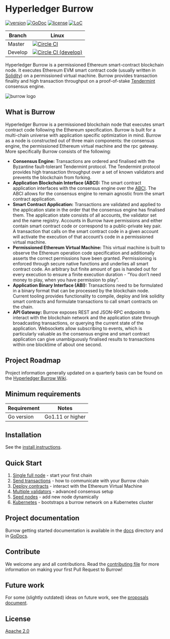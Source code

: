 # Hyperledger Burrow

[![version](https://img.shields.io/github/tag/hyperledger/burrow.svg)](https://github.com/hyperledger/burrow/releases/latest)
[![GoDoc](https://godoc.org/github.com/burrow?status.png)](https://godoc.org/github.com/hyperledger/burrow)
[![license](https://img.shields.io/github/license/hyperledger/burrow.svg)](LICENSE.md)
[![LoC](https://tokei.rs/b1/github/hyperledger/burrow?category=lines)](https://github.com/hyperledger/burrow)

Branch    | Linux
----------|------
| Master | [![Circle CI](https://circleci.com/gh/hyperledger/burrow/tree/master.svg?style=svg)](https://circleci.com/gh/hyperledger/burrow/tree/master) |
| Develop | [![Circle CI (develop)](https://circleci.com/gh/hyperledger/burrow/tree/develop.svg?style=svg)](https://circleci.com/gh/hyperledger/burrow/tree/develop) |

Hyperledger Burrow is a permissioned Ethereum smart-contract blockchain node. It executes Ethereum EVM smart contract code (usually written in [Solidity](https://solidity.readthedocs.io)) on a permissioned virtual machine. Burrow provides transaction finality and high transaction throughput on a proof-of-stake [Tendermint](https://tendermint.com) consensus engine.

![burrow logo](docs/assets/images/burrow.png)

## What is Burrow

Hyperledger Burrow is a permissioned blockchain node that executes smart contract code following the Ethereum specification. Burrow is built for a multi-chain universe with application specific optimization in mind. Burrow as a node is constructed out of three main components: the consensus engine, the permissioned Ethereum virtual machine and the rpc gateway. More specifically Burrow consists of the following:

- **Consensus Engine:** Transactions are ordered and finalised with the Byzantine fault-tolerant Tendermint protocol.  The Tendermint protocol provides high transaction throughput over a set of known validators and prevents the blockchain from forking.
- **Application Blockchain Interface (ABCI):** The smart contract application interfaces with the consensus engine over the [ABCI](https://github.com/tendermint/tendermint/abci). The ABCI allows for the consensus engine to remain agnostic from the smart contract application.
- **Smart Contract Application:** Transactions are validated and applied to the application state in the order that the consensus engine has finalised them. The application state consists of all accounts, the validator set and the name registry. Accounts in Burrow have permissions and either contain smart contract code or correspond to a public-private key pair. A transaction that calls on the smart contract code in a given account will activate the execution of that account’s code in a permissioned virtual machine.
- **Permissioned Ethereum Virtual Machine:** This virtual machine is built to observe the Ethereum operation code specification and additionally asserts the correct permissions have been granted. Permissioning is enforced through secure native functions and underlies all smart contract code. An arbitrary but finite amount of gas is handed out for every execution to ensure a finite execution duration - “You don’t need money to play, when you have permission to play”.
- **Application Binary Interface (ABI):** Transactions need to be formulated in a binary format that can be processed by the blockchain node. Current tooling provides functionality to compile, deploy and link solidity smart contracts and formulate transactions to call smart contracts on the chain.
- **API Gateway:** Burrow exposes REST and JSON-RPC endpoints to interact with the blockchain network and the application state through broadcasting transactions, or querying the current state of the application. Websockets allow subscribing to events, which is particularly valuable as the consensus engine and smart contract application can give unambiguously finalised results to transactions within one blocktime of about one second.

## Project Roadmap

Project information generally updated on a quarterly basis can be found on the [Hyperledger Burrow Wiki](https://wiki.hyperledger.org/projects/burrow).

## Minimum requirements

Requirement|Notes
---|---
Go version | Go1.11 or higher

## Installation

See the [install instructions](docs/INSTALL.md).

## Quick Start
1. [Single full node](docs/quickstart/single-full-node.md) - start your first chain
1. [Send transactions](docs/quickstart/send-transactions.md) - how to communicate with your Burrow chain
1. [Deploy contracts](docs/quickstart/deploy-contracts.md) - interact with the Ethereum Virtual Machine
1. [Multiple validators](docs/quickstart/multiple-validators.md) - advanced consensus setup
1. [Seed nodes](docs/quickstart/seed-nodes.md) - add new node dynamically
1. [Kubernetes](https://github.com/helm/charts/tree/master/stable/burrow) - bootstraps a burrow network on a Kubernetes cluster

## Project documentation
Burrow getting started documentation is available in the [docs](docs/README.md) directory and in [GoDocs](https://godoc.org/github.com/hyperledger/burrow).

## Contribute

We welcome any and all contributions. Read the [contributing file](.github/CONTRIBUTING.md) for more information on making your first Pull Request to Burrow!


## Future work

For some (slightly outdated) ideas on future work, see the [proposals document](docs/PROPOSALS.md).

## License

[Apache 2.0](LICENSE.md)
